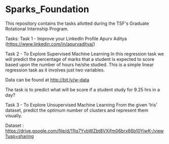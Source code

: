 # Sparks_Foundation
This repository contains the tasks allotted during the TSF's Graduate Rotational Internship Program.

Tasks:
Task 1 - Improve your LinkedIn Profile
Apurv Aditya (https://www.linkedin.com/in/apurvaditya/)

Task 2 - To Explore Supervised Machine Learning
In this regression task we will predict the percentage of marks that a student is expected to score based upon the number of hours he/she studied. This is a simple linear regression task as it involves just two variables.

Data can be found at http://bit.ly/w-data

The task is to predict what will be score if a student study for 9.25 hrs in a day?

Task 3 - To Explore Unsupervised Machine Learning
From the given ‘Iris’ dataset, predict the optimum number of clusters and represent them visually.

Dataset : https://drive.google.com/file/d/11Iq7YvbWZbt8VXjfm06brx66b10YiwK-/view?usp=sharing
